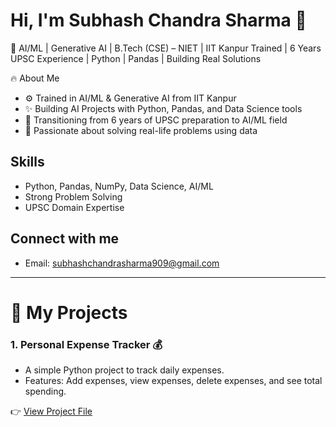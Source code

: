 # Hi, I'm Subhash Chandra Sharma 👋

🚀 AI/ML | Generative AI | B.Tech (CSE) – NIET | IIT Kanpur Trained | 6 Years UPSC Experience | Python | Pandas | Building Real Solutions

🔥 About Me
- ⚙️ Trained in AI/ML & Generative AI from IIT Kanpur
- ✨ Building AI Projects with Python, Pandas, and Data Science tools
- 🎯 Transitioning from 6 years of UPSC preparation to AI/ML field
- 🚀 Passionate about solving real-life problems using data

## Skills
- Python, Pandas, NumPy, Data Science, AI/ML
- Strong Problem Solving
- UPSC Domain Expertise

## Connect with me
- Email: subhashchandrasharma909@gmail.com

---

# 📂 My Projects

### 1. Personal Expense Tracker 💰
- A simple Python project to track daily expenses.
- Features: Add expenses, view expenses, delete expenses, and see total spending.

👉 [View Project File](./PERSONAL_EXPENSE_TRACKER.py)

  



<!--
**subbhaaash/subbhaaash** is a ✨ _special_ ✨ repository because its `README.md` (this file) appears on your GitHub profile.

Here are some ideas to get you started:

- 🔭 I’m currently working on ...
- 🌱 I’m currently learning ...
- 👯 I’m looking to collaborate on ...
- 🤔 I’m looking for help with ...
- 💬 Ask me about ...
- 📫 How to reach me: ...
- 😄 Pronouns: ...
- ⚡ Fun fact: ...
-->
